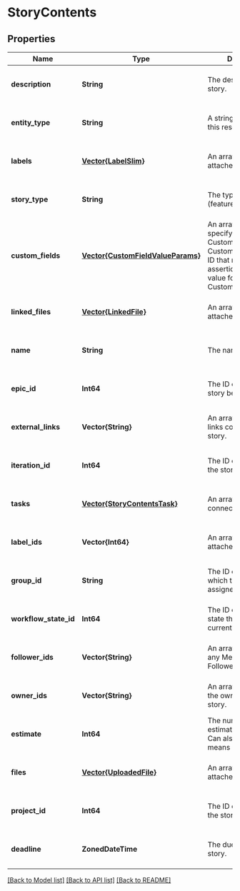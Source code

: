 # StoryContents


## Properties
Name | Type | Description | Notes
------------ | ------------- | ------------- | -------------
**description** | **String** | The description of the story. | [optional] [default to nothing]
**entity_type** | **String** | A string description of this resource. | [optional] [default to nothing]
**labels** | [**Vector{LabelSlim}**](LabelSlim.md) | An array of labels attached to the story. | [optional] [default to nothing]
**story_type** | **String** | The type of story (feature, bug, chore). | [optional] [default to nothing]
**custom_fields** | [**Vector{CustomFieldValueParams}**](CustomFieldValueParams.md) | An array of maps specifying a CustomField ID and CustomFieldEnumValue ID that represents an assertion of some value for a CustomField. | [optional] [default to nothing]
**linked_files** | [**Vector{LinkedFile}**](LinkedFile.md) | An array of linked files attached to the story. | [optional] [default to nothing]
**name** | **String** | The name of the story. | [optional] [default to nothing]
**epic_id** | **Int64** | The ID of the epic the story belongs to. | [optional] [default to nothing]
**external_links** | **Vector{String}** | An array of external links connected to the story. | [optional] [default to nothing]
**iteration_id** | **Int64** | The ID of the iteration the story belongs to. | [optional] [default to nothing]
**tasks** | [**Vector{StoryContentsTask}**](StoryContentsTask.md) | An array of tasks connected to the story. | [optional] [default to nothing]
**label_ids** | **Vector{Int64}** | An array of label ids attached to the story. | [optional] [default to nothing]
**group_id** | **String** | The ID of the group to which the story is assigned. | [optional] [default to nothing]
**workflow_state_id** | **Int64** | The ID of the workflow state the story is currently in. | [optional] [default to nothing]
**follower_ids** | **Vector{String}** | An array of UUIDs for any Members listed as Followers. | [optional] [default to nothing]
**owner_ids** | **Vector{String}** | An array of UUIDs of the owners of this story. | [optional] [default to nothing]
**estimate** | **Int64** | The numeric point estimate of the story. Can also be null, which means unestimated. | [optional] [default to nothing]
**files** | [**Vector{UploadedFile}**](UploadedFile.md) | An array of files attached to the story. | [optional] [default to nothing]
**project_id** | **Int64** | The ID of the project the story belongs to. | [optional] [default to nothing]
**deadline** | **ZonedDateTime** | The due date of the story. | [optional] [default to nothing]


[[Back to Model list]](../README.md#models) [[Back to API list]](../README.md#api-endpoints) [[Back to README]](../README.md)



